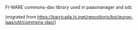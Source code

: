 

FI-WARE commons-dao library used in paasmanager and sdc

(migrated from https://barricada.hi.inet/repositorio/boi/europ-iaas/util/commons-dao/)
